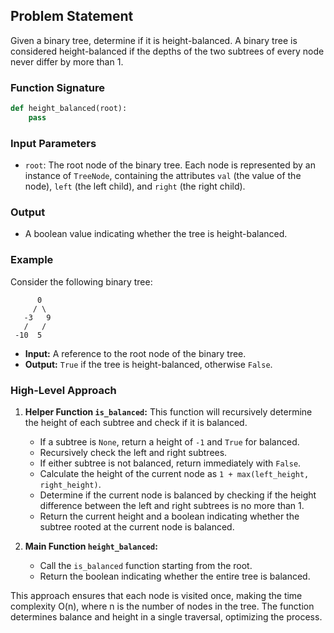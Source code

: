 ## Problem Statement

Given a binary tree, determine if it is height-balanced. A binary tree is considered height-balanced if the depths of the two subtrees of every node never differ by more than 1.

### Function Signature

```python
def height_balanced(root):
    pass
```

### Input Parameters

- `root`: The root node of the binary tree. Each node is represented by an instance of `TreeNode`, containing the attributes `val` (the value of the node), `left` (the left child), and `right` (the right child).

### Output

- A boolean value indicating whether the tree is height-balanced.

### Example

Consider the following binary tree:

```
      0
     / \
   -3   9
   /   /
 -10  5
```

- **Input:** A reference to the root node of the binary tree.
- **Output:** `True` if the tree is height-balanced, otherwise `False`.

### High-Level Approach

1. **Helper Function `is_balanced`:** This function will recursively determine the height of each subtree and check if it is balanced.
   - If a subtree is `None`, return a height of `-1` and `True` for balanced.
   - Recursively check the left and right subtrees.
   - If either subtree is not balanced, return immediately with `False`.
   - Calculate the height of the current node as `1 + max(left_height, right_height)`.
   - Determine if the current node is balanced by checking if the height difference between the left and right subtrees is no more than 1.
   - Return the current height and a boolean indicating whether the subtree rooted at the current node is balanced.

2. **Main Function `height_balanced`:**
   - Call the `is_balanced` function starting from the root.
   - Return the boolean indicating whether the entire tree is balanced.

This approach ensures that each node is visited once, making the time complexity O(n), where n is the number of nodes in the tree. The function determines balance and height in a single traversal, optimizing the process.
